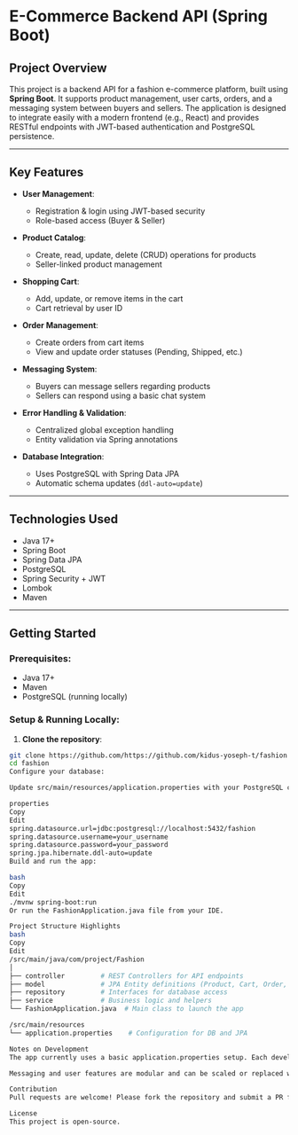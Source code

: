 # E-Commerce Backend API (Spring Boot)

## Project Overview

This project is a backend API for a fashion e-commerce platform, built using **Spring Boot**. It supports product management, user carts, orders, and a messaging system between buyers and sellers. The application is designed to integrate easily with a modern frontend (e.g., React) and provides RESTful endpoints with JWT-based authentication and PostgreSQL persistence.

---

## Key Features

- **User Management**:
    - Registration & login using JWT-based security
    - Role-based access (Buyer & Seller)

- **Product Catalog**:
    - Create, read, update, delete (CRUD) operations for products
    - Seller-linked product management

- **Shopping Cart**:
    - Add, update, or remove items in the cart
    - Cart retrieval by user ID

- **Order Management**:
    - Create orders from cart items
    - View and update order statuses (Pending, Shipped, etc.)

- **Messaging System**:
    - Buyers can message sellers regarding products
    - Sellers can respond using a basic chat system

- **Error Handling & Validation**:
    - Centralized global exception handling
    - Entity validation via Spring annotations

- **Database Integration**:
    - Uses PostgreSQL with Spring Data JPA
    - Automatic schema updates (`ddl-auto=update`)

---

## Technologies Used

- Java 17+
- Spring Boot
- Spring Data JPA
- PostgreSQL
- Spring Security + JWT
- Lombok
- Maven

---

## Getting Started

### Prerequisites:

- Java 17+
- Maven
- PostgreSQL (running locally)

### Setup & Running Locally:

1. **Clone the repository**:

```bash
git clone https://github.com/https://github.com/kidus-yoseph-t/fashion
cd fashion
Configure your database:

Update src/main/resources/application.properties with your PostgreSQL credentials:

properties
Copy
Edit
spring.datasource.url=jdbc:postgresql://localhost:5432/fashion
spring.datasource.username=your_username
spring.datasource.password=your_password
spring.jpa.hibernate.ddl-auto=update
Build and run the app:

bash
Copy
Edit
./mvnw spring-boot:run
Or run the FashionApplication.java file from your IDE.

Project Structure Highlights
bash
Copy
Edit
/src/main/java/com/project/Fashion
│
├── controller         # REST Controllers for API endpoints
├── model              # JPA Entity definitions (Product, Cart, Order, Message)
├── repository         # Interfaces for database access
├── service            # Business logic and helpers
└── FashionApplication.java  # Main class to launch the app

/src/main/resources
└── application.properties    # Configuration for DB and JPA

Notes on Development
The app currently uses a basic application.properties setup. Each developer should configure their own local credentials (not committed to Git).

Messaging and user features are modular and can be scaled or replaced with microservices.

Contribution
Pull requests are welcome! Please fork the repository and submit a PR from your feature branch.

License
This project is open-source.